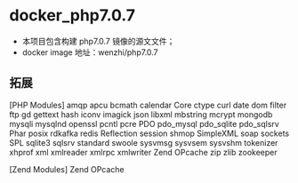# docker_php7.0.7

- 本项目包含构建 php7.0.7 镜像的源文文件； 
- docker image 地址：wenzhi/php7.0.7

## 拓展
[PHP Modules]
amqp
apcu
bcmath
calendar
Core
ctype
curl
date
dom
filter
ftp
gd
gettext
hash
iconv
imagick
json
libxml
mbstring
mcrypt
mongodb
mysqli
mysqlnd
openssl
pcntl
pcre
PDO
pdo_mysql
pdo_sqlite
pdo_sqlsrv
Phar
posix
rdkafka
redis
Reflection
session
shmop
SimpleXML
soap
sockets
SPL
sqlite3
sqlsrv
standard
swoole
sysvmsg
sysvsem
sysvshm
tokenizer
xhprof
xml
xmlreader
xmlrpc
xmlwriter
Zend OPcache
zip
zlib
zookeeper

[Zend Modules]
Zend OPcache
